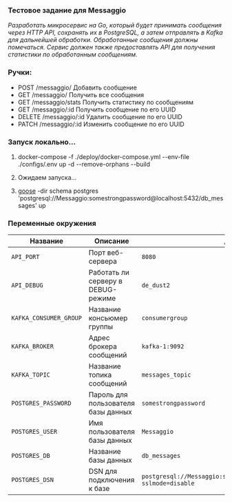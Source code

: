 ### Тестовое задание для Messaggio

*Разработать микросервис на Go, который будет принимать сообщения через HTTP API, сохранять их в PostgreSQL, 
а затем отправлять в Kafka для дальнейшей обработки. Обработанные сообщения должны помечаться. Сервис должен также 
предоставлять API для получения статистики по обработанным сообщениям.*

### Ручки:

- POST   /messaggio/               Добавить сообщение
- GET    /messaggio/               Получить все сообщения
- GET    /messaggio/stats          Получить статистику по сообщениям
- GET    /messaggio/:id            Получить сообщение по его UUID 
- DELETE /messaggio/:id            Удалить сообщение по его UUID
- PATCH  /messaggio/:id            Изменить сообщение по его UUID

### Запуск локально...

1. docker-compose -f ./deploy/docker-compose.yml --env-file ./configs/.env up -d --remove-orphans --build

2. Ожидаем запуска...

3. [goose](https://pressly.github.io/goose/installation/) -dir schema postgres 'postgresql://Messaggio:somestrongpassword@localhost:5432/db_messages' up

### Переменные окружения

| Название               | Описание                            | Дефолтное значение                                                                    |
|------------------------|-------------------------------------|---------------------------------------------------------------------------------------|
| `API_PORT`             | Порт веб-сервера                    | `8080`                                                                                |
| `API_DEBUG`            | Работать ли серверу в DEBUG-режиме  | `de_dust2`                                                                            |
| `KAFKA_CONSUMER_GROUP` | Название консьюмер группы           | `consumergroup`                                                                       |
| `KAFKA_BROKER`         | Адрес брокера сообщений             | `kafka-1:9092`                                                                        |
| `KAFKA_TOPIC`          | Название топика сообщений           | `messages_topic`                                                                      |
| `POSTGRES_PASSWORD`    | Пароль для пользователя базы данных | `somestrongpassword`                                                                  |
| `POSTGRES_USER`        | Имя пользователя базы данных        | `Messaggio`                                                                           |
| `POSTGRES_DB`          | Название базы данных                | `db_messages`                                                                         |
| `POSTGRES_DSN`         | DSN для подключения к базе          | `postgresql://Messaggio:somestrongpassword@postgres:5432/db_messages?sslmode=disable` |